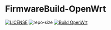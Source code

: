 # FirmwareBuild-OpenWrt

[![LICENSE](https://img.shields.io/github/license/mashape/apistatus.svg?style=flat-square&logo=github&label=LICENSE)](https://github.com/ChishFoxcat/FirmwareBuild-OpenWrt/blob/master/LICENSE)
![repo-size](https://img.shields.io/github/repo-size/ChishFoxcat/FirmwareBuild-OpenWrt?logo=git&label=RepoSize&style=flat-square)
[![Build OpenWrt](https://github.com/ChishFoxcat/FirmwareBuild-OpenWrt/actions/workflows/build-openwrt.yml/badge.svg?branch=master&event=push)](https://github.com/ChishFoxcat/FirmwareBuild-OpenWrt/actions/workflows/build-openwrt.yml)